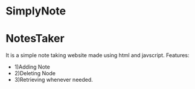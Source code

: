 # SimplyNote
# NotesTaker
It is a simple note taking website made using html and javscript.
Features:

* 1)Adding Note
* 2)Deleting Node
* 3)Retrieving whenever needed.


